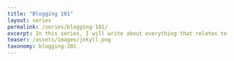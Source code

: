 ```yaml
---
title: "Blogging 101"
layout: series
permalink: /series/blogging-101/
excerpt: In this series, I will write about everything that relates to technical blogging.
teaser: /assets/images/jekyll.png
taxonomy: blogging-101
---
```


